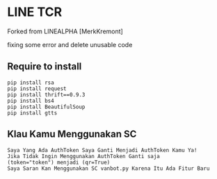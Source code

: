 # LINE TCR
Forked from LINEALPHA [MerkKremont]

fixing some error and delete unusable code 

## Require to install
```
pip install rsa
pip install request
pip install thrift==0.9.3
pip install bs4
pip install BeautifulSoup
pip install gtts
```

## Klau Kamu Menggunakan SC
```
Saya Yang Ada AuthToken Saya Ganti Menjadi AuthToken Kamu Ya! 
Jika Tidak Ingin Menggunakan AuthToken Ganti saja 
(token="token") menjadi (qr=True)
Saya Saran Kan Menggunakan SC vanbot.py Karena Itu Ada Fitur Baru
```

